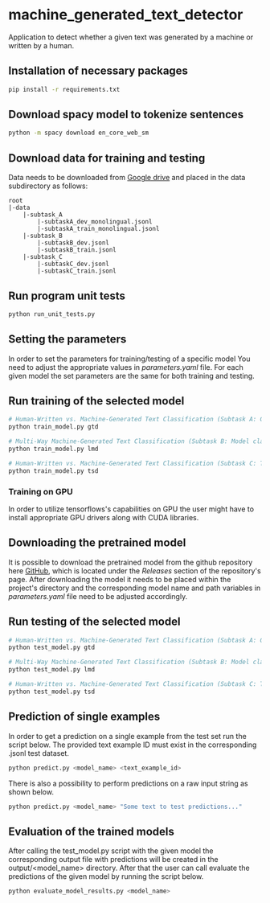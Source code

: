 # machine_generated_text_detector
Application to detect whether a given text was generated by a machine or written by a human.

## Installation of necessary packages
```bash
pip install -r requirements.txt
```

## Download spacy model to tokenize sentences
```bash
python -m spacy download en_core_web_sm
```

## Download data for training and testing
Data needs to be downloaded from [Google drive](https://drive.google.com/drive/folders/14DulzxuH5TDhXtviRVXsH5e2JTY2POLi) and placed in the data subdirectory as follows:

```
root
|-data
    |-subtask_A
        |-subtaskA_dev_monolingual.jsonl
        |-subtaskA_train_monolingual.jsonl
    |-subtask_B
        |-subtaskB_dev.jsonl
        |-subtaskB_train.jsonl
    |-subtask_C
        |-subtaskC_dev.jsonl
        |-subtaskC_train.jsonl
```

## Run program unit tests
```bash
python run_unit_tests.py
```
## Setting the parameters
In order to set the parameters for training/testing of a specific model You need to adjust the appropriate values in *parameters.yaml* file.
For each given model the set parameters are the same for both training and testing.

## Run training of the selected model
```bash
# Human-Written vs. Machine-Generated Text Classification (Subtask A: Generated text classification)
python train_model.py gtd

# Multi-Way Machine-Generated Text Classification (Subtask B: Model classification)
python train_model.py lmd

# Human-Written vs. Machine-Generated Text Classification (Subtask C: Text separator detection)
python train_model.py tsd
```
### Training on GPU
In order to utilize tensorflows's capabilities on GPU the user might have to install appropriate GPU drivers along with CUDA libraries. 

## Downloading the pretrained model
It is possible to download the pretrained model from the github repository here [GitHub](https://github.com/pmalesa/machine_generated_text_detector), which is located under the *Releases* section of the repository's page. After downloading the model it needs to be placed within the project's directory and the corresponding model name and path variables in *parameters.yaml* file need to be adjusted accordingly. 

## Run testing of the selected model
```bash
# Human-Written vs. Machine-Generated Text Classification (Subtask A: Generated text classification)
python test_model.py gtd

# Multi-Way Machine-Generated Text Classification (Subtask B: Model classification)
python test_model.py lmd

# Human-Written vs. Machine-Generated Text Classification (Subtask C: Text separator detection)
python test_model.py tsd
```

## Prediction of single examples
In order to get a prediction on a single example from the test set run the script below. The provided text example ID must exist in the corresponding .jsonl test dataset.

```bash
python predict.py <model_name> <text_example_id>
```

There is also a possibility to perform predictions on a raw input string as shown below.

```bash
python predict.py <model_name> "Some text to test predictions..."
```

## Evaluation of the trained models
After calling the test_model.py script with the given model the corresponding output file with predictions will be created in the output/<model_name> directory. After that the user can call evaluate the predictions of the given model by running the script below.

```bash
python evaluate_model_results.py <model_name>
```